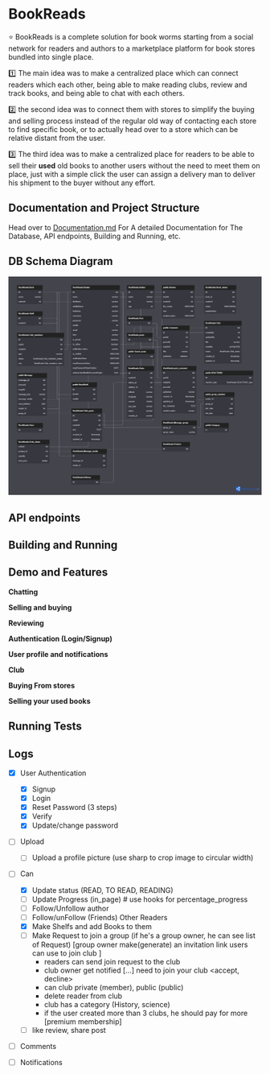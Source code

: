 # BookReads

:star: BookReads is a complete solution for book worms starting from a social network for readers and authors to a marketplace platform for book stores bundled into single place.


:one: The main idea was to make a centralized place which can connect readers which each other, being able to make reading clubs, review and track books, and being able to chat with each others.

:two: the second idea was to connect them with stores to simplify the buying and selling process instead of the regular old way of contacting each store to find specific book, or to actually head over to a store which can be relative distant from the user.

:three: The third idea was to make a centralized place for readers to be able to sell their **used** old books to another users without the need to meet them on place, just with a simple click the user can assign a delivery man to deliver his shipment to the buyer without any effort.

## Documentation and Project Structure

Head over to [Documentation.md](./Doc/README.md) For A detailed Documentation for The Database, API endpoints, Building and Running, etc.

## DB Schema Diagram

![Schema Diagram](./Doc/schema.png)

## API endpoints

## Building and Running

## Demo and Features

**Chatting**

**Selling and buying**

**Reviewing**

**Authentication (Login/Signup)**

**User profile and notifications**

**Club**

**Buying From stores**

**Selling your used books**

## Running Tests

## Logs

- [x] User Authentication
  - [x] Signup
  - [x] Login
  - [x] Reset Password (3 steps)
  - [x] Verify
  - [x] Update/change password

- [ ] Upload
  - [ ] Upload a profile picture (use sharp to crop image to circular width)
- [ ] Can
  - [x] Update status (READ, TO READ, READING)
  - [ ] Update Progress (in_page) # use hooks for percentage_progress
  - [ ] Follow/Unfollow author
  - [ ] Follow/unFollow (Friends) Other Readers
  - [x] Make Shelfs and add Books to them
  - [ ] Make Request to join a group (if he's a group owner, he can see list of Request) [group owner make(generate) an invitation link users can use to join club ]
    - readers can send join request to the club
    - club owner get notified [...] need to join your club <accept, decline>
    - can club private (member), public (public)
    - delete reader from club
    - club has a category (History, science)
    - if the user created more than 3 clubs, he should pay for more [premium membership]
  - [ ] like review, share post

- [ ] Comments

- [ ] Notifications
